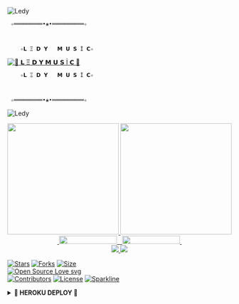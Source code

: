 ![Ledy](https://www.tamilblasters.lol/uploads/monthly_2020_02/torrborder.gif.76a54db1a11406f9ba80146699b99b74.gif)

     ✧═════════•❀•══════════✧

   
          
        ✧𝗟 Ξ 𝗗 𝗬   𝗠 𝗨 𝗦 İ 𝗖✧
    


[![🍁 𝗟 Ξ 𝗗 𝗬  𝗠 𝗨 𝗦 İ 𝗖 🍁](https://telegra.ph/file/8a00e1ac6f23335effb76.jpg)](https://t.me/SSmusicLedy_bot)


        
        ✧𝗟 Ξ 𝗗 𝗬   𝗠 𝗨 𝗦 İ 𝗖✧
     
 

     ✧═════════•❀•══════════✧

![Ledy](https://www.tamilblasters.lol/uploads/monthly_2020_02/torrborder.gif.76a54db1a11406f9ba80146699b99b74.gif)
<p align="center">
  <a href="https://www.python.org">
    <img src="http://ForTheBadge.com/images/badges/made-with-python.svg" width ="250">
  </a>
  <a href="https://t.me/agatecno">
    <img src="https://github.com/tecnoagateam/LedyMusicBot/blob/main/logo.svg" width="250">
  </a><br>
  <a href="https://t.me/SOQrup">
    &nbsp;<img src="https://img.shields.io/badge/TECNO%20%F0%9D%95%8F%20-Group-blue?style=flat-square&logo=telegram" width="130" height="18">&nbsp;
  </a>
  <a href="https://t.me/ledyplaylist">
    &nbsp;<img src="https://img.shields.io/badge/TECNO%20%F0%9D%95%8F%20-Chanel-blue?style=flat-square&logo=telegram" width="130" height="18">&nbsp;
  </a>
  <br>
  <a href="https://github.com/CodeXBotz/File-Sharing-Bot/stargazers">
    <img src="https://img.shields.io/github/stars/CodeXBotz/File-Sharing-Bot?style=social">
  </a>
  <a href="https://github.com/CodeXBotz/File-Sharing-Bot/fork">
    <img src="https://img.shields.io/github/forks/CodeXBotz/File-Sharing-Bot?label=Fork&style=social">
  </a>  
</p>

[![Stars](https://img.shields.io/github/stars/tecnoagateam/LedyMusicBot?style=flat-square&color=yellow)](https://github.com/tecnoagateam/LedyMusicBot/stargazers)
[![Forks](https://img.shields.io/github/forks/tecnoagateam/LedyMusicBot?style=flat-square&color=orange)](https://github.com/tecnoagateam/LedyMusicBot/fork)
[![Size](https://img.shields.io/github/repo-size/tecnoagateam/LedyMusicBot?style=flat-square&color=green)](https://github.com/tecnoagateam/LedyMusicBot)   
[![Open Source Love svg](https://badges.frapsoft.com/os/v2/open-source.svg?v=103)](https://github.com/tecnoagateam/LedyMusicBot)   
[![Contributors](https://img.shields.io/github/contributors/tecnoagateam/LedyMusicBot?style=flat-square&color=green)](https://github.com/tecnoagateam/LedyMusicBot/graphs/contributors)
[![License](https://img.shields.io/badge/License-AGPL-blue)](https://github.com/tecnoagateam/LedyMusicBot/blob/main/LEDY-LICENSE)
[![Sparkline](https://stars.medv.io/tecnoagateam/LedyMusicBot.svg)](https://stars.medv.io/tecnoagateam/LedyMusicBot)

<details>
<summary><b>🏹 HEROKU DEPLOY 🏹</b></summary>
<br>



------
  [![Deploy](https://www.herokucdn.com/deploy/button.svg)](https://dashboard.heroku.com/new?button-url=https%3A%2F%2Fgithub.com%2Ftecnoagateam%2FLedyMusicBot&template=https%3A%2F%2Fgithub.com%2Ftecnoagateam%2FLedyMusicBot)
  ## RENDER 
  [![Deploy to Render](https://render.com/images/deploy-to-render-button.svg)](https://render.com/deploy?repo=https://github.com/tecnoagateam/LedyMusicBot)

  ------
<details>
<summary><b>📱 TELEGRAM 📱</b></summary>
<br>


  <a href="https://t.me/SOQrup"><img src="https://img.shields.io/badge/Join-Group%20Support-blue.svg?style=for-the-badge&logo=Telegram"></a> <a href="https://t.me/ledyplaylist"><img src="https://img.shields.io/badge/Join-Updates%20Channel-blue.svg?style=for-the-badge&logo=Telegram"></a>
 __________________

<details>
<summary><b>Credits</b></summary>
<br>

  •[``MR AĞA``](https://github.com/tecnoagateam)•
  

      ✧═════════•❀•══════════✧
